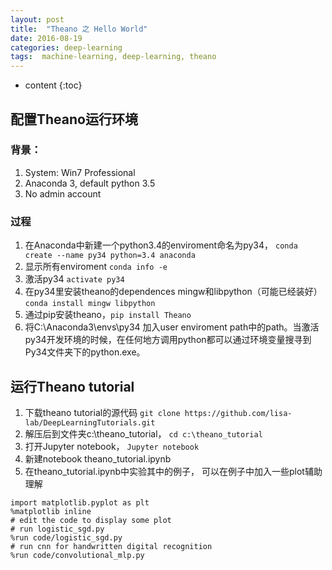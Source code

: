 ```yaml
---
layout: post
title:  "Theano 之 Hello World"
date: 2016-08-19
categories: deep-learning
tags:  machine-learning, deep-learning, theano
---
```


* content
{:toc}



## 配置Theano运行环境

### 背景：

1. System: Win7 Professional
2. Anaconda 3, default python 3.5
3. No admin account

### 过程

1. 在Anaconda中新建一个python3.4的enviroment命名为py34， `conda create --name py34 python=3.4 anaconda`
2. 显示所有enviroment `conda info -e`
3. 激活py34 `activate py34`
4. 在py34里安装theano的dependences mingw和libpython（可能已经装好） `conda install mingw libpython`
5. 通过pip安装theano，`pip install Theano`
6. 将C:\Anaconda3\envs\py34 加入user enviroment path中的path。当激活py34开发环境的时候，在任何地方调用python都可以通过环境变量搜寻到Py34文件夹下的python.exe。


## 运行Theano tutorial

1. 下载theano tutorial的源代码 `git clone https://github.com/lisa-lab/DeepLearningTutorials.git`
2. 解压后到文件夹c:\theano_tutorial， `cd c:\theano_tutorial`
3. 打开Jupyter notebook， `Jupyter notebook`
4. 新建notebook theano_tutorial.ipynb
5. 在theano_tutorial.ipynb中实验其中的例子， 可以在例子中加入一些plot辅助理解

```
import matplotlib.pyplot as plt
%matplotlib inline
# edit the code to display some plot
# run logistic_sgd.py
%run code/logistic_sgd.py
# run cnn for handwritten digital recognition
%run code/convolutional_mlp.py
```